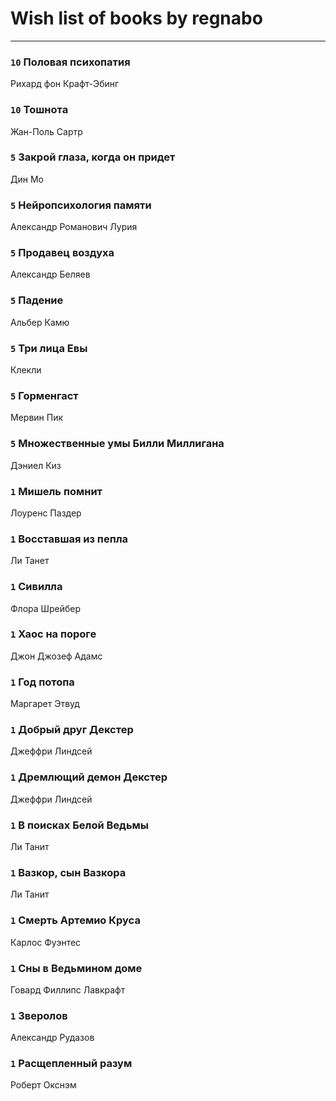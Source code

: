 # Wish list of books by regnabo
---

### `10` Половая психопатия
Рихард фон Крафт-Эбинг

### `10` Тошнота
Жан-Поль Сартр

### `5` Закрой глаза, когда он придет
Дин Мо

### `5` Нейропсихология памяти
Александр Романович Лурия

### `5` Продавец воздуха
Александр Беляев

### `5` Падение
Альбер Камю

### `5` Три лица Евы
Клекли

### `5` Горменгаст
Мервин Пик

### `5` Множественные умы Билли Миллигана
Дэниел Киз

### `1` Мишель помнит
Лоуренс Паздер

### `1` Восставшая из пепла
Ли Танет

### `1` Сивилла
Флора Шрейбер

### `1` Хаос на пороге
Джон Джозеф Адамс

### `1` Год потопа
Маргарет Этвуд

### `1` Добрый друг Декстер
Джеффри Линдсей

### `1` Дремлющий демон Декстер
Джеффри Линдсей

### `1` В поисках Белой Ведьмы
Ли Танит

### `1` Вазкор, сын Вазкора
Ли Танит

### `1` Смерть Артемио Круса
Карлос Фуэнтес

### `1` Сны в Ведьмином доме
Говард Филлипс Лавкрафт

### `1` Зверолов
Александр Рудазов

### `1` Расщепленный разум
Роберт Окснэм


